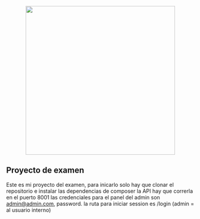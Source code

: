 <p align="center"><a href="https://laravel.com" target="_blank"><img src="https://raw.githubusercontent.com/laravel/art/master/logo-lockup/5%20SVG/2%20CMYK/1%20Full%20Color/laravel-logolockup-cmyk-red.svg" width="400"></a></p>

## Proyecto de examen
Este es mi proyecto del examen, para inicarlo solo hay que clonar el repositorio e instalar las dependencias de composer
la API hay que correrla en el puerto 8001
las credenciales para el panel del admin son admin@admin.com, password.
la ruta para iniciar session es /login
(admin = al usuario interno)
